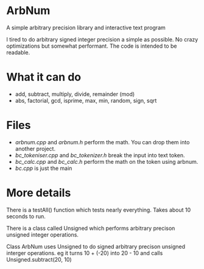 # ArbNum
A simple arbitrary precision library and interactive text program

I tired to do arbitrary signed integer precision a simple as possible.  No crazy optimizations but somewhat performant.  The code is intended to be readable.

# What it can do
- add, subtract, multiply, divide, remainder (mod)
- abs, factorial, gcd, isprime, max, min, random, sign, sqrt

# Files
- *arbnum.cpp* and *arbnum.h* perform the math.  You can drop them into another project.
- *bc_tokeniser.cpp* and *bc_tokenizer.h* break the input into text token.
- *bc_calc.cpp* and *bc_calc.h* perform the math on the token using arbnum.
- *bc.cpp* is just the main

# More details
There is a testAll() function which tests nearly everything.  Takes about 10 seconds to run.

There is a class called Unsigned which performs arbitrary precison unsigned integer operations.

Class ArbNum uses Unsigned to do signed arbitrary precison unsigned interger operations.
eg it turns 10 + (-20) into 20 - 10 and calls Unsigned.subtract(20, 10)
